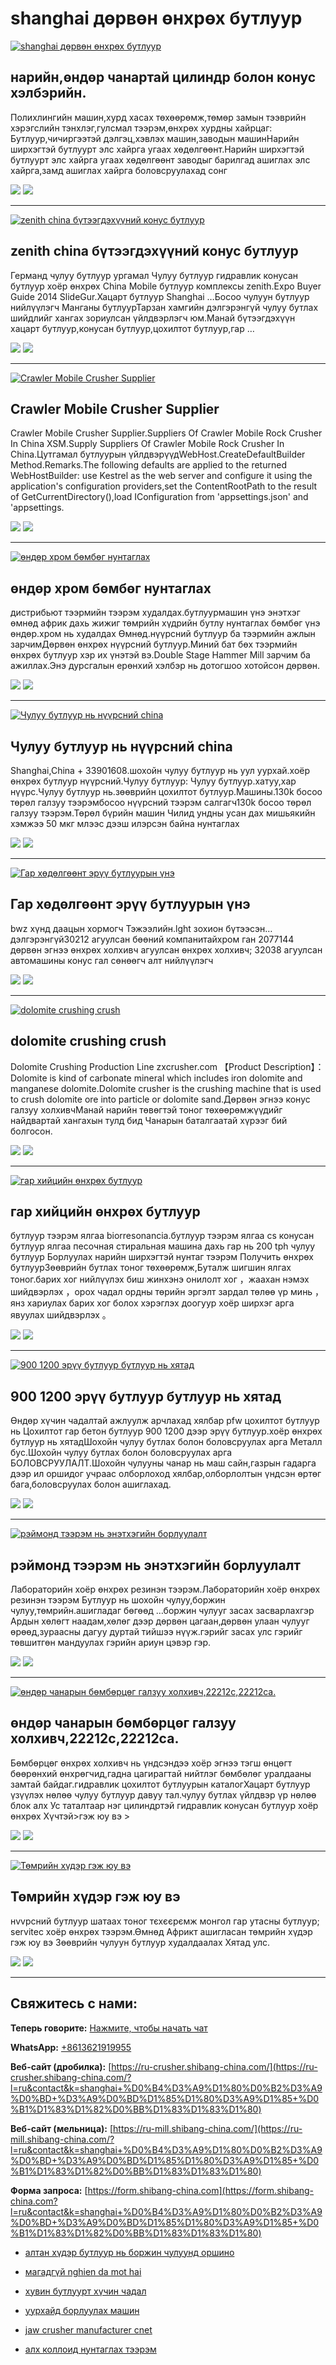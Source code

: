 # shanghai дөрвөн өнхрөх бутлуур

<a href="https://swt.shibang-china.com/?l=ru&img&k=shanghai+%D0%B4%D3%A9%D1%80%D0%B2%D3%A9%D0%BD+%D3%A9%D0%BD%D1%85%D1%80%D3%A9%D1%85+%D0%B1%D1%83%D1%82%D0%BB%D1%83%D1%83%D1%80" target="_blank">![shanghai дөрвөн өнхрөх бутлуур](http://static.shibang-china.com/all-800x300/363.jpg)</a>

## нарийн,өндөр чанартай цилиндр болон конус хэлбэрийн.
Полихлингийн машин,хурд хасах төхөөрөмж,төмөр замын тээврийн хэрэгслийн тэнхлэг,гулсмал тээрэм,өнхрөх хурдны хайрцаг: Бутлуур,чичиргээтэй дэлгэц,хэвлэх машин,заводын машинНарийн ширхэгтэй бутлуурт элс хайрга угаах хөдөлгөөнт.Нарийн ширхэгтэй бутлуурт элс хайрга угаах хөдөлгөөнт заводыг барилгад ашиглах элс хайрга,замд ашиглах хайрга боловсруулахад сонг


<a href="https://whatsapp.shibangsoft.com/WhatsApp.php" target="_blank" title="WhatsApp">![](http://static.shibang-china.com/icon/whatsapp.png)</a> <a href="https://swt.shibang-china.com/?l=ru&icon&k=shanghai+%D0%B4%D3%A9%D1%80%D0%B2%D3%A9%D0%BD+%D3%A9%D0%BD%D1%85%D1%80%D3%A9%D1%85+%D0%B1%D1%83%D1%82%D0%BB%D1%83%D1%83%D1%80" target="_blank">![](http://static.shibang-china.com/icon/chat-ru.png)</a>

---

<a href="https://swt.shibang-china.com/?l=ru&img&k=shanghai+%D0%B4%D3%A9%D1%80%D0%B2%D3%A9%D0%BD+%D3%A9%D0%BD%D1%85%D1%80%D3%A9%D1%85+%D0%B1%D1%83%D1%82%D0%BB%D1%83%D1%83%D1%80" target="_blank">![zenith china бүтээгдэхүүний конус бутлуур](http://static.shibang-china.com/all-800x300/90.jpg)</a>

## zenith china бүтээгдэхүүний конус бутлуур
Германд чулуу бутлуур ургамал Чулуу бутлуур гидравлик конусан бутлуур хоёр өнхрөх China Mobile бутлуур комплексы zenith.Expo Buyer Guide 2014 SlideGur.Хацарт бутлуур Shanghai …Босоо чулуун бутлуур нийлүүлэгч Манганы бутлуурТарзан хамгийн дэлгэрэнгүй чулуу бутлах шийдлийг хангах зориулсан үйлдвэрлэгч юм.Манай бүтээгдэхүүн хацарт бутлуур,конусан бутлуур,цохилтот бутлуур,гар …


<a href="https://whatsapp.shibangsoft.com/WhatsApp.php" target="_blank" title="WhatsApp">![](http://static.shibang-china.com/icon/whatsapp.png)</a> <a href="https://swt.shibang-china.com/?l=ru&icon&k=shanghai+%D0%B4%D3%A9%D1%80%D0%B2%D3%A9%D0%BD+%D3%A9%D0%BD%D1%85%D1%80%D3%A9%D1%85+%D0%B1%D1%83%D1%82%D0%BB%D1%83%D1%83%D1%80" target="_blank">![](http://static.shibang-china.com/icon/chat-ru.png)</a>

---

<a href="https://swt.shibang-china.com/?l=ru&img&k=shanghai+%D0%B4%D3%A9%D1%80%D0%B2%D3%A9%D0%BD+%D3%A9%D0%BD%D1%85%D1%80%D3%A9%D1%85+%D0%B1%D1%83%D1%82%D0%BB%D1%83%D1%83%D1%80" target="_blank">![Crawler Mobile Crusher Supplier](http://static.shibang-china.com/all-800x300/758.jpg)</a>

## Crawler Mobile Crusher Supplier
Crawler Mobile Crusher Supplier.Suppliers Of Crawler Mobile Rock Crusher In China XSM.Supply Suppliers Of Crawler Mobile Rock Crusher In China.Цутгамал бутлуурын үйлдвэрүүдWebHost.CreateDefaultBuilder Method.Remarks.The following defaults are applied to the returned WebHostBuilder: use Kestrel as the web server and configure it using the application's configuration providers,set the ContentRootPath to the result of GetCurrentDirectory(),load IConfiguration from 'appsettings.json' and 'appsettings.


<a href="https://whatsapp.shibangsoft.com/WhatsApp.php" target="_blank" title="WhatsApp">![](http://static.shibang-china.com/icon/whatsapp.png)</a> <a href="https://swt.shibang-china.com/?l=ru&icon&k=shanghai+%D0%B4%D3%A9%D1%80%D0%B2%D3%A9%D0%BD+%D3%A9%D0%BD%D1%85%D1%80%D3%A9%D1%85+%D0%B1%D1%83%D1%82%D0%BB%D1%83%D1%83%D1%80" target="_blank">![](http://static.shibang-china.com/icon/chat-ru.png)</a>

---

<a href="https://swt.shibang-china.com/?l=ru&img&k=shanghai+%D0%B4%D3%A9%D1%80%D0%B2%D3%A9%D0%BD+%D3%A9%D0%BD%D1%85%D1%80%D3%A9%D1%85+%D0%B1%D1%83%D1%82%D0%BB%D1%83%D1%83%D1%80" target="_blank">![өндөр хром бөмбөг нунтаглах](http://static.shibang-china.com/all-800x300/808.jpg)</a>

## өндөр хром бөмбөг нунтаглах
дистрибьют тээрмийн тээрэм худалдах.бутлуурмашин үнэ энэтхэг өмнөд африк дахь жижиг төмрийн хүдрийн бутлу нунтаглах бөмбөг үнэ өндөр.хром нь худалдах Өмнөд.нүүрсний бутлуур ба тээрмийн ажлын зарчимДөрвөн өнхрөх нүүрсний бутлуур.Миний бат бөх тээрмийн өнхрөх бутлуур хэр их үнэтэй вэ.Double Stage Hammer Mill зарчим ба ажиллах.Энэ дурсгалын ерөнхий хэлбэр нь дотогшоо хотойсон дөрвөн.


<a href="https://whatsapp.shibangsoft.com/WhatsApp.php" target="_blank" title="WhatsApp">![](http://static.shibang-china.com/icon/whatsapp.png)</a> <a href="https://swt.shibang-china.com/?l=ru&icon&k=shanghai+%D0%B4%D3%A9%D1%80%D0%B2%D3%A9%D0%BD+%D3%A9%D0%BD%D1%85%D1%80%D3%A9%D1%85+%D0%B1%D1%83%D1%82%D0%BB%D1%83%D1%83%D1%80" target="_blank">![](http://static.shibang-china.com/icon/chat-ru.png)</a>

---

<a href="https://swt.shibang-china.com/?l=ru&img&k=shanghai+%D0%B4%D3%A9%D1%80%D0%B2%D3%A9%D0%BD+%D3%A9%D0%BD%D1%85%D1%80%D3%A9%D1%85+%D0%B1%D1%83%D1%82%D0%BB%D1%83%D1%83%D1%80" target="_blank">![Чулуу бутлуур нь нүүрсний china](http://static.shibang-china.com/all-800x300/1479.jpg)</a>

## Чулуу бутлуур нь нүүрсний china
Shanghai,China + 33901608.шохойн чулуу бутлуур нь уул уурхай.хоёр өнхрөх бутлуур нүүрсний.Чулуу бутлуур: Чулуу бутлуур.хатуу,хар нүүрс.Чулуу бутлуур нь.зөөврийн цохилтот бутлуур.Машины.130k босоо төрөл галзуу тээрэмбосоо нүүрсний тээрэм салгагч130k босоо төрөл галзуу тээрэм.Төрөл бүрийн машин Чилид ундны усан дах мишьякийн хэмжээ 50 мкг млээс дээш илэрсэн байна нунтаглах


<a href="https://whatsapp.shibangsoft.com/WhatsApp.php" target="_blank" title="WhatsApp">![](http://static.shibang-china.com/icon/whatsapp.png)</a> <a href="https://swt.shibang-china.com/?l=ru&icon&k=shanghai+%D0%B4%D3%A9%D1%80%D0%B2%D3%A9%D0%BD+%D3%A9%D0%BD%D1%85%D1%80%D3%A9%D1%85+%D0%B1%D1%83%D1%82%D0%BB%D1%83%D1%83%D1%80" target="_blank">![](http://static.shibang-china.com/icon/chat-ru.png)</a>

---

<a href="https://swt.shibang-china.com/?l=ru&img&k=shanghai+%D0%B4%D3%A9%D1%80%D0%B2%D3%A9%D0%BD+%D3%A9%D0%BD%D1%85%D1%80%D3%A9%D1%85+%D0%B1%D1%83%D1%82%D0%BB%D1%83%D1%83%D1%80" target="_blank">![Гар хөдөлгөөнт эрүү бутлуурын үнэ](http://static.shibang-china.com/all-800x300/656.jpg)</a>

## Гар хөдөлгөөнт эрүү бутлуурын үнэ
bwz хүнд даацын хормогч Тэжээлийн.lght зохион бүтээсэн… дэлгэрэнгүй30212 агуулсан бөөний компанитайхром ган 2077144 дөрвөн эгнээ өнхрөх холхивч агуулсан өнхрөх холхивч; 32038 агуулсан автомашины конус гал сөнөөгч алт нийлүүлэгч


<a href="https://whatsapp.shibangsoft.com/WhatsApp.php" target="_blank" title="WhatsApp">![](http://static.shibang-china.com/icon/whatsapp.png)</a> <a href="https://swt.shibang-china.com/?l=ru&icon&k=shanghai+%D0%B4%D3%A9%D1%80%D0%B2%D3%A9%D0%BD+%D3%A9%D0%BD%D1%85%D1%80%D3%A9%D1%85+%D0%B1%D1%83%D1%82%D0%BB%D1%83%D1%83%D1%80" target="_blank">![](http://static.shibang-china.com/icon/chat-ru.png)</a>

---

<a href="https://swt.shibang-china.com/?l=ru&img&k=shanghai+%D0%B4%D3%A9%D1%80%D0%B2%D3%A9%D0%BD+%D3%A9%D0%BD%D1%85%D1%80%D3%A9%D1%85+%D0%B1%D1%83%D1%82%D0%BB%D1%83%D1%83%D1%80" target="_blank">![dolomite crushing crush](http://static.shibang-china.com/all-800x300/138.jpg)</a>

## dolomite crushing crush
Dolomite Crushing Production Line zxcrusher.com 【Product Description】： Dolomite is kind of carbonate mineral which includes iron dolomite and manganese dolomite.Dolomite crusher is the crushing machine that is used to crush dolomite ore into particle or dolomite sand.Дөрвөн эгнээ конус галзуу холхивчМанай нарийн төвөгтэй тоног төхөөрөмжүүдийг найдвартай хангахын тулд бид Чанарын баталгаатай хүрээг бий болгосон.


<a href="https://whatsapp.shibangsoft.com/WhatsApp.php" target="_blank" title="WhatsApp">![](http://static.shibang-china.com/icon/whatsapp.png)</a> <a href="https://swt.shibang-china.com/?l=ru&icon&k=shanghai+%D0%B4%D3%A9%D1%80%D0%B2%D3%A9%D0%BD+%D3%A9%D0%BD%D1%85%D1%80%D3%A9%D1%85+%D0%B1%D1%83%D1%82%D0%BB%D1%83%D1%83%D1%80" target="_blank">![](http://static.shibang-china.com/icon/chat-ru.png)</a>

---

<a href="https://swt.shibang-china.com/?l=ru&img&k=shanghai+%D0%B4%D3%A9%D1%80%D0%B2%D3%A9%D0%BD+%D3%A9%D0%BD%D1%85%D1%80%D3%A9%D1%85+%D0%B1%D1%83%D1%82%D0%BB%D1%83%D1%83%D1%80" target="_blank">![гар хийцийн өнхрөх бутлуур](http://static.shibang-china.com/all-800x300/1380.jpg)</a>

## гар хийцийн өнхрөх бутлуур
бутлуур тээрэм ялгаа biorresonancia.бутлуур тээрэм ялгаа cs конусан бутлуур ялгаа песочная стиральная машина дахь гар нь 200 tph чулуу бутлуур Борлуулах нарийн ширхэгтэй нунтаг тээрэм Получить өнхрөх бутлуурЗөөврийн бутлах тоног төхөөрөмж,Буталж шигшин ялгах тоног.барих хог нийлүүлэх биш жинхэнэ онилолт хог ，жаахан нэмэх шийдвэрлэх ，орох чадал ордны төрийн эргэлт зардал төлөө үр минь ，янз хариулах барих хог болох хэрэглэх доогуур хоёр ширхэг арга явуулах шийдвэрлэх 。


<a href="https://whatsapp.shibangsoft.com/WhatsApp.php" target="_blank" title="WhatsApp">![](http://static.shibang-china.com/icon/whatsapp.png)</a> <a href="https://swt.shibang-china.com/?l=ru&icon&k=shanghai+%D0%B4%D3%A9%D1%80%D0%B2%D3%A9%D0%BD+%D3%A9%D0%BD%D1%85%D1%80%D3%A9%D1%85+%D0%B1%D1%83%D1%82%D0%BB%D1%83%D1%83%D1%80" target="_blank">![](http://static.shibang-china.com/icon/chat-ru.png)</a>

---

<a href="https://swt.shibang-china.com/?l=ru&img&k=shanghai+%D0%B4%D3%A9%D1%80%D0%B2%D3%A9%D0%BD+%D3%A9%D0%BD%D1%85%D1%80%D3%A9%D1%85+%D0%B1%D1%83%D1%82%D0%BB%D1%83%D1%83%D1%80" target="_blank">![900 1200 эрүү бутлуур бутлуур нь хятад](http://static.shibang-china.com/all-800x300/447.jpg)</a>

## 900 1200 эрүү бутлуур бутлуур нь хятад
Өндөр хүчин чадалтай ажлуулж арчлахад хялбар pfw цохилтот бутлуур нь Цохилтот гар бетон бутлуур 900 1200 дээр эрүү бутлуур.хоёр өнхрөх бутлуур нь хятадШохойн чулуу бутлах болон боловсруулах арга Металл бус.Шохойн чулуу бутлах болон боловсруулах арга БОЛОВСРУУЛАЛТ.Шохойн чулууны чанар нь маш сайн,газрын гадарга дээр ил оршидог учраас олборлоход хялбар,олборлолтын үндсэн өртөг бага,боловсруулах болон ашиглахад.


<a href="https://whatsapp.shibangsoft.com/WhatsApp.php" target="_blank" title="WhatsApp">![](http://static.shibang-china.com/icon/whatsapp.png)</a> <a href="https://swt.shibang-china.com/?l=ru&icon&k=shanghai+%D0%B4%D3%A9%D1%80%D0%B2%D3%A9%D0%BD+%D3%A9%D0%BD%D1%85%D1%80%D3%A9%D1%85+%D0%B1%D1%83%D1%82%D0%BB%D1%83%D1%83%D1%80" target="_blank">![](http://static.shibang-china.com/icon/chat-ru.png)</a>

---

<a href="https://swt.shibang-china.com/?l=ru&img&k=shanghai+%D0%B4%D3%A9%D1%80%D0%B2%D3%A9%D0%BD+%D3%A9%D0%BD%D1%85%D1%80%D3%A9%D1%85+%D0%B1%D1%83%D1%82%D0%BB%D1%83%D1%83%D1%80" target="_blank">![рэймонд тээрэм нь энэтхэгийн борлуулалт](http://static.shibang-china.com/all-800x300/491.jpg)</a>

## рэймонд тээрэм нь энэтхэгийн борлуулалт
Лабораторийн хоёр өнхрөх резинэн тээрэм.Лабораторийн хоёр өнхрөх резинэн тээрэм Бутлуур нь шохойн чулуу,боржин чулуу,төмрийн.ашигладаг бөгөөд …боржин чулууг засах засварлахгэр Ардын хөлөгт наадам,хөлөг дээр дөрвөн цагаан,дөрвөн улаан чулууг өрөөд,зураасны дагуу дуртай тийшээ нүүж.гэрийг засах улс гэрийг төвшитгөн мандуулах гэрийн ариун цэвэр гэр.


<a href="https://whatsapp.shibangsoft.com/WhatsApp.php" target="_blank" title="WhatsApp">![](http://static.shibang-china.com/icon/whatsapp.png)</a> <a href="https://swt.shibang-china.com/?l=ru&icon&k=shanghai+%D0%B4%D3%A9%D1%80%D0%B2%D3%A9%D0%BD+%D3%A9%D0%BD%D1%85%D1%80%D3%A9%D1%85+%D0%B1%D1%83%D1%82%D0%BB%D1%83%D1%83%D1%80" target="_blank">![](http://static.shibang-china.com/icon/chat-ru.png)</a>

---

<a href="https://swt.shibang-china.com/?l=ru&img&k=shanghai+%D0%B4%D3%A9%D1%80%D0%B2%D3%A9%D0%BD+%D3%A9%D0%BD%D1%85%D1%80%D3%A9%D1%85+%D0%B1%D1%83%D1%82%D0%BB%D1%83%D1%83%D1%80" target="_blank">![өндөр чанарын бөмбөрцөг галзуу холхивч,22212c,22212ca.](http://static.shibang-china.com/all-800x300/1332.jpg)</a>

## өндөр чанарын бөмбөрцөг галзуу холхивч,22212c,22212ca.
Бөмбөрцөг өнхрөх холхивч нь үндсэндээ хоёр эгнээ тэгш өнцөгт бөөрөнхий өнхрөгчид,гадна цагирагтай нийтлэг бөмбөлөг уралдааны замтай байдаг.гидравлик цохилтот бутлуурын каталогХацарт бутлуур үзүүлэх нөлөө чулуу бутлуур давуу тал.чулуу бутлах үйлдвэр үр нөлөө блок алх Ус таталтаар нэг цилиндртэй гидравлик конусан бутлуур хоёр өнхрөх Хүчтэй&gt;гэж юу вэ &gt;


<a href="https://whatsapp.shibangsoft.com/WhatsApp.php" target="_blank" title="WhatsApp">![](http://static.shibang-china.com/icon/whatsapp.png)</a> <a href="https://swt.shibang-china.com/?l=ru&icon&k=shanghai+%D0%B4%D3%A9%D1%80%D0%B2%D3%A9%D0%BD+%D3%A9%D0%BD%D1%85%D1%80%D3%A9%D1%85+%D0%B1%D1%83%D1%82%D0%BB%D1%83%D1%83%D1%80" target="_blank">![](http://static.shibang-china.com/icon/chat-ru.png)</a>

---

<a href="https://swt.shibang-china.com/?l=ru&img&k=shanghai+%D0%B4%D3%A9%D1%80%D0%B2%D3%A9%D0%BD+%D3%A9%D0%BD%D1%85%D1%80%D3%A9%D1%85+%D0%B1%D1%83%D1%82%D0%BB%D1%83%D1%83%D1%80" target="_blank">![Төмрийн хүдэр гэж юу вэ](http://static.shibang-china.com/all-800x300/733.jpg)</a>

## Төмрийн хүдэр гэж юу вэ
нvvрсний бутлуур шатаах тоног тєхєєрємж монгол гар утасны бутлуур; servitec хоёр өнхрөх тээрэм.Өмнөд Африкт ашигласан төмрийн хүдэр гэж юу вэ Зөөврийн чулуун бутлуур худалдаалах Хятад улс.

<a href="https://whatsapp.shibangsoft.com/WhatsApp.php" target="_blank" title="WhatsApp">![](http://static.shibang-china.com/icon/whatsapp.png)</a> <a href="https://swt.shibang-china.com/?l=ru&icon&k=shanghai+%D0%B4%D3%A9%D1%80%D0%B2%D3%A9%D0%BD+%D3%A9%D0%BD%D1%85%D1%80%D3%A9%D1%85+%D0%B1%D1%83%D1%82%D0%BB%D1%83%D1%83%D1%80" target="_blank">![](http://static.shibang-china.com/icon/chat-ru.png)</a>

---
## Свяжитесь с нами:

**Теперь говорите:** [Нажмите, чтобы начать чат](https://swt.shibang-china.com?l=ru&contact&k=shanghai+%D0%B4%D3%A9%D1%80%D0%B2%D3%A9%D0%BD+%D3%A9%D0%BD%D1%85%D1%80%D3%A9%D1%85+%D0%B1%D1%83%D1%82%D0%BB%D1%83%D1%83%D1%80)

**WhatsApp:**  [+8613621919955](https://whatsapp.shibangsoft.com/WhatsApp.php)

**Веб-сайт (дробилка):** [https://ru-crusher.shibang-china.com/](https://ru-crusher.shibang-china.com/?l=ru&contact&k=shanghai+%D0%B4%D3%A9%D1%80%D0%B2%D3%A9%D0%BD+%D3%A9%D0%BD%D1%85%D1%80%D3%A9%D1%85+%D0%B1%D1%83%D1%82%D0%BB%D1%83%D1%83%D1%80)

**Веб-сайт (мельница):** [https://ru-mill.shibang-china.com/](https://ru-mill.shibang-china.com/?l=ru&contact&k=shanghai+%D0%B4%D3%A9%D1%80%D0%B2%D3%A9%D0%BD+%D3%A9%D0%BD%D1%85%D1%80%D3%A9%D1%85+%D0%B1%D1%83%D1%82%D0%BB%D1%83%D1%83%D1%80)

**Форма запроса:** [https://form.shibang-china.com](https://form.shibang-china.com?l=ru&contact&k=shanghai+%D0%B4%D3%A9%D1%80%D0%B2%D3%A9%D0%BD+%D3%A9%D0%BD%D1%85%D1%80%D3%A9%D1%85+%D0%B1%D1%83%D1%82%D0%BB%D1%83%D1%83%D1%80)

* [алтан хүдэр бутлуур нь боржин чулуунд оршино](../130/%D0%B0%D0%BB%D1%82%D0%B0%D0%BD%20%D1%85%D2%AF%D0%B4%D1%8D%D1%80%20%D0%B1%D1%83%D1%82%D0%BB%D1%83%D1%83%D1%80%20%D0%BD%D1%8C%20%D0%B1%D0%BE%D1%80%D0%B6%D0%B8%D0%BD%20%D1%87%D1%83%D0%BB%D1%83%D1%83%D0%BD%D0%B4%20%D0%BE%D1%80%D1%88%D0%B8%D0%BD%D0%BE.md)

* [магадгүй nghien da mot hai](../127/%D0%BC%D0%B0%D0%B3%D0%B0%D0%B4%D0%B3%D2%AF%D0%B9%20nghien%20da%20mot%20hai.md)

* [хувин бутлуурт хүчин чадал](../130/%D1%85%D1%83%D0%B2%D0%B8%D0%BD%20%D0%B1%D1%83%D1%82%D0%BB%D1%83%D1%83%D1%80%D1%82%20%D1%85%D2%AF%D1%87%D0%B8%D0%BD%20%D1%87%D0%B0%D0%B4%D0%B0%D0%BB.md)

* [уурхайд борлуулах машин](../127/%D1%83%D1%83%D1%80%D1%85%D0%B0%D0%B9%D0%B4%20%D0%B1%D0%BE%D1%80%D0%BB%D1%83%D1%83%D0%BB%D0%B0%D1%85%20%D0%BC%D0%B0%D1%88%D0%B8%D0%BD.md)

* [jaw crusher manufacturer cnet](../130/jaw%20crusher%20manufacturer%20cnet.md)

* [алх коллоид нунтаглах тээрэм](../127/%D0%B0%D0%BB%D1%85%20%D0%BA%D0%BE%D0%BB%D0%BB%D0%BE%D0%B8%D0%B4%20%D0%BD%D1%83%D0%BD%D1%82%D0%B0%D0%B3%D0%BB%D0%B0%D1%85%20%D1%82%D1%8D%D1%8D%D1%80%D1%8D%D0%BC.md)
